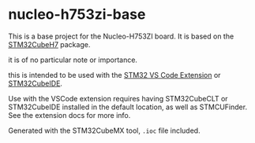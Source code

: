 # nucleo-h753zi-base

This is a base project for the Nucleo-H753ZI board. It is based on the [STM32CubeH7](https://www.st.com/en/embedded-software/stm32cube-mcu-mpu-packages.html) package.

it is of no particular note or importance.

this is intended to be used with the [STM32 VS Code Extension](https://marketplace.visualstudio.com/items?itemName=stmicroelectronics.stm32-vscode-extension) or [STM32CubeIDE](https://www.st.com/en/development-tools/stm32cubeide.html).

Use with the VSCode extension requires having STM32CubeCLT or STM32CubeIDE installed in the default location, as well as STMCUFinder. See the extension docs for more info.

Generated with the STM32CubeMX tool, `.ioc` file included.
